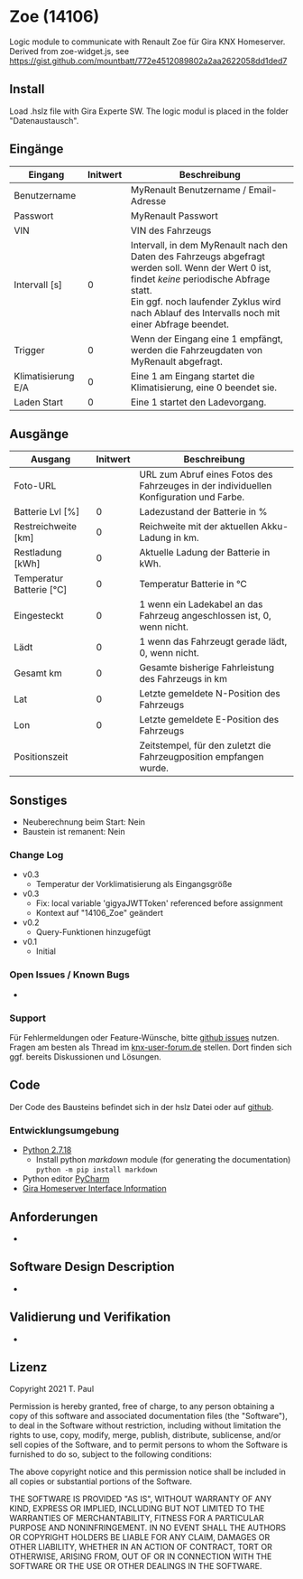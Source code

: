 # Zoe (14106)
Logic module to communicate with Renault Zoe für Gira KNX Homeserver. Derived from zoe-widget.js, see https://gist.github.com/mountbatt/772e4512089802a2aa2622058dd1ded7

## Install
Load .hslz file with Gira Experte SW. The logic modul is placed in the folder "Datenaustausch".

## Eingänge

| Eingang | Initwert | Beschreibung |
| --- | --- | --- |
| Benutzername | | MyRenault Benutzername / Email-Adresse |
| Passwort | | MyRenault Passwort 
| VIN | | VIN des Fahrzeugs |
| Intervall [s] | 0 | Intervall, in dem MyRenault nach den Daten des Fahrzeugs abgefragt werden soll. Wenn der Wert 0 ist, findet *keine* periodische Abfrage statt.<br>Ein ggf. noch laufender Zyklus wird nach Ablauf des Intervalls noch mit einer Abfrage beendet. |
| Trigger | 0 | Wenn der Eingang eine 1 empfängt, werden die Fahrzeugdaten von MyRenault abgefragt. | 
| Klimatisierung E/A | 0 | Eine 1 am Eingang startet die Klimatisierung, eine 0 beendet sie. |
| Laden Start | 0 | Eine 1 startet den Ladevorgang. |

## Ausgänge

| Ausgang | Initwert | Beschreibung |
| --- | --- | --- |
| Foto-URL | |URL zum Abruf eines Fotos des Fahrzeuges in der individuellen Konfiguration und Farbe. |
| Batterie Lvl [%] | 0 | Ladezustand der Batterie in % |
| Restreichweite [km] | 0 | Reichweite mit der aktuellen Akku-Ladung in km. |
| Restladung [kWh] | 0 | Aktuelle Ladung der Batterie in kWh. |
| Temperatur Batterie [°C] | 0 | Temperatur Batterie in °C |
| Eingesteckt | 0 | 1 wenn ein Ladekabel an das Fahrzeug angeschlossen ist, 0, wenn nicht.|
| Lädt | 0 |1 wenn das Fahrzeugt gerade lädt, 0, wenn nicht. |
| Gesamt km | 0 | Gesamte bisherige Fahrleistung des Fahrzeugs in km |
| Lat | 0 | Letzte gemeldete N-Position des Fahrzeugs |
| Lon | 0 | Letzte gemeldete E-Position des Fahrzeugs |
| Positionszeit |  | Zeitstempel, für den zuletzt die Fahrzeugposition empfangen wurde. |

## Sonstiges

- Neuberechnung beim Start: Nein
- Baustein ist remanent: Nein

### Change Log

- v0.3
    - Temperatur der Vorklimatisierung als Eingangsgröße
- v0.3
    - Fix: local variable 'gigyaJWTToken' referenced before assignment
    - Kontext auf "14106_Zoe" geändert
- v0.2
    - Query-Funktionen hinzugefügt
- v0.1
    - Initial

### Open Issues / Known Bugs
-

### Support

Für Fehlermeldungen oder Feature-Wünsche, bitte [github issues](https://github.com/En3rGy/14106_Zoe/issues) nutzen.
Fragen am besten als Thread im [knx-user-forum.de](https://knx-user-forum.de) stellen. Dort finden sich ggf. bereits Diskussionen und Lösungen.

## Code

Der Code des Bausteins befindet sich in der hslz Datei oder auf [github](https://github.com/En3rGy/14106_Zoe).

### Entwicklungsumgebung

- [Python 2.7.18](https://www.python.org/download/releases/2.7/)
    - Install python *markdown* module (for generating the documentation) `python -m pip install markdown`
- Python editor [PyCharm](https://www.jetbrains.com/pycharm/)
- [Gira Homeserver Interface Information](http://www.hs-help.net/hshelp/gira/other_documentation/Schnittstelleninformationen.zip)

## Anforderungen

-

## Software Design Description

-

## Validierung und Verifikation

-

## Lizenz

Copyright 2021 T. Paul

Permission is hereby granted, free of charge, to any person obtaining a copy of this software and associated documentation files (the "Software"), to deal in the Software without restriction, including without limitation the rights to use, copy, modify, merge, publish, distribute, sublicense, and/or sell copies of the Software, and to permit persons to whom the Software is furnished to do so, subject to the following conditions:

The above copyright notice and this permission notice shall be included in all copies or substantial portions of the Software.

THE SOFTWARE IS PROVIDED "AS IS", WITHOUT WARRANTY OF ANY KIND, EXPRESS OR IMPLIED, INCLUDING BUT NOT LIMITED TO THE WARRANTIES OF MERCHANTABILITY, FITNESS FOR A PARTICULAR PURPOSE AND NONINFRINGEMENT. IN NO EVENT SHALL THE AUTHORS OR COPYRIGHT HOLDERS BE LIABLE FOR ANY CLAIM, DAMAGES OR OTHER LIABILITY, WHETHER IN AN ACTION OF CONTRACT, TORT OR OTHERWISE, ARISING FROM, OUT OF OR IN CONNECTION WITH THE SOFTWARE OR THE USE OR OTHER DEALINGS IN THE SOFTWARE.
